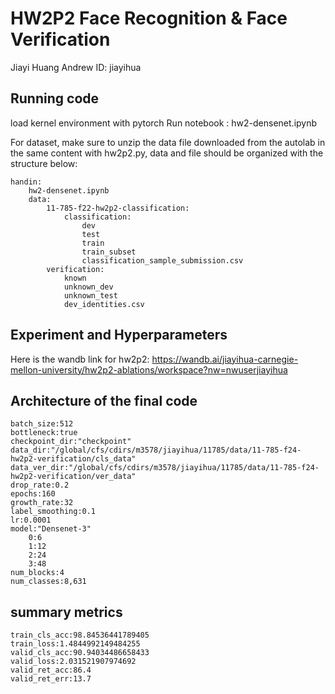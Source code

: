# HW2P2 Face Recognition & Face Verification

Jiayi Huang
Andrew ID: jiayihua

## Running code

load kernel environment  with pytorch
Run notebook : hw2-densenet.ipynb

For dataset, make sure to unzip the data file downloaded from 
the autolab in the same content with hw2p2.py, data and file 
should be organized with the structure below:

````
handin:
    hw2-densenet.ipynb
    data:
        11-785-f22-hw2p2-classification:
            classification:
                dev
                test
                train
                train_subset
                classification_sample_submission.csv
        verification:
            known
            unknown_dev
            unknown_test
            dev_identities.csv            
````

## Experiment and Hyperparameters

Here is the wandb link for hw2p2:  https://wandb.ai/jiayihua-carnegie-mellon-university/hw2p2-ablations/workspace?nw=nwuserjiayihua

## Architecture of the final code

````
batch_size:512
bottleneck:true
checkpoint_dir:"checkpoint"
data_dir:"/global/cfs/cdirs/m3578/jiayihua/11785/data/11-785-f24-hw2p2-verification/cls_data"
data_ver_dir:"/global/cfs/cdirs/m3578/jiayihua/11785/data/11-785-f24-hw2p2-verification/ver_data"
drop_rate:0.2
epochs:160
growth_rate:32
label_smoothing:0.1
lr:0.0001
model:"Densenet-3"
    0:6
    1:12
    2:24
    3:48
num_blocks:4
num_classes:8,631
````
## summary metrics
````
train_cls_acc:98.84536441789405
train_loss:1.4844992149484255
valid_cls_acc:90.94034486658433
valid_loss:2.031521907974692
valid_ret_acc:86.4
valid_ret_err:13.7
````